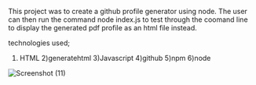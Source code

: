 This project was to create a github profile generator using node. The user can then run the command node index.js to test through the coomand line to display the generated pdf profile as an html file instead.

technologies used;
1) HTML
2)generatehtml
3)Javascript
4)github
5)npm
6)node

![Screenshot (11)](https://user-images.githubusercontent.com/58044346/74389046-4085fc80-4dba-11ea-8f5a-085b40470f16.png)
